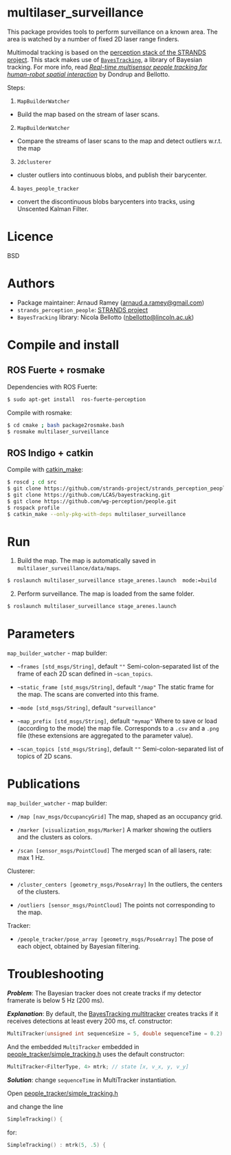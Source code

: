 multilaser_surveillance
=======================

This package provides tools to perform surveillance on a known area.
The area is watched by a number of fixed 2D laser range finders.

Multimodal tracking is based on the
[perception stack of the STRANDS project](https://github.com/strands-project/strands_perception_people).
This stack makes use of
[```BayesTracking```](https://github.com/LCAS/bayestracking),
a library of Bayesian tracking.
For more info, read
*[Real-time multisensor people tracking for human-robot spatial interaction](http://eprints.lincoln.ac.uk/17545/)*
by Dondrup and Bellotto.

Steps:

1) ```MapBuilderWatcher```
  - Build the map based on the stream of laser scans.

2) ```MapBuilderWatcher```
  - Compare the streams of laser scans to the map and detect outliers w.r.t. the map

3) ```2dclusterer```
  - cluster outliers into continuous blobs, and publish their barycenter.

4) ```bayes_people_tracker```
  - convert the discontinuous blobs barycenters into tracks,
  using Unscented Kalman Filter.

Licence
=======

BSD


Authors
=======

  - Package maintainer: Arnaud Ramey (arnaud.a.ramey@gmail.com)
  - ```strands_perception_people```: [STRANDS project](http://strands.acin.tuwien.ac.at/)
  - ```BayesTracking``` library: Nicola Bellotto (nbellotto@lincoln.ac.uk)

Compile and install
===================

ROS Fuerte + rosmake
--------------------

Dependencies with ROS Fuerte:

```bash
$ sudo apt-get install  ros-fuerte-perception
```

Compile with rosmake:

```bash
$ cd cmake ; bash package2rosmake.bash
$ rosmake multilaser_surveillance
```

ROS Indigo + catkin
-------------------

Compile with [catkin_make](http://wiki.ros.org/catkin/commands/catkin_make):

```bash
$ roscd ; cd src
$ git clone https://github.com/strands-project/strands_perception_people.git
$ git clone https://github.com/LCAS/bayestracking.git
$ git clone https://github.com/wg-perception/people.git
$ rospack profile
$ catkin_make --only-pkg-with-deps multilaser_surveillance
```

Run
===

  1) Build the map.
    The map is automatically saved in `multilaser_surveillance/data/maps`.

```bash
$ roslaunch multilaser_surveillance stage_arenes.launch  mode:=build
```

  2) Perform surveillance.
    The map is loaded from the same folder.

```bash
$ roslaunch multilaser_surveillance stage_arenes.launch
```

Parameters
============

```map_builder_watcher``` - map builder:

  * `~frames [std_msgs/String]`, default ```""```
    Semi-colon-separated list of the frame of each 2D scan defined in ```~scan_topics```.

  * `~static_frame [std_msgs/String]`, default ```"/map"```
    The static frame for the map. The scans are converted into this frame.

  * `~mode [std_msgs/String]`, default ```"surveillance"```

  * `~map_prefix [std_msgs/String]`, default ```"mymap"```
    Where to save or load (according to the mode) the map file.
    Corresponds to a ```.csv``` and a ```.png``` file
    (these extensions are aggregated to the parameter value).

  * `~scan_topics [std_msgs/String]`, default ```""```
    Semi-colon-separated list of topics of 2D scans.


Publications
============

```map_builder_watcher``` - map builder:

  * `/map [nav_msgs/OccupancyGrid]`
    The map, shaped as an occupancy grid.

  * `/marker [visualization_msgs/Marker]`
    A marker showing the outliers and the clusters as colors.

  * `/scan [sensor_msgs/PointCloud]`
    The merged scan of all lasers, rate: max 1 Hz.

Clusterer:

  * `/cluster_centers [geometry_msgs/PoseArray]`
    In the outliers, the centers of the clusters.

  * `/outliers [sensor_msgs/PointCloud]`
    The points not corresponding to the map.

Tracker:

  * `/people_tracker/pose_array [geometry_msgs/PoseArray]`
    The pose of each object, obtained by Bayesian filtering.


Troubleshooting
===============

***Problem***:
The Bayesian tracker does not create tracks
if my detector framerate is below 5 Hz (200 ms).

***Explanation***:
By default, the [BayesTracking multitracker](https://github.com/LCAS/bayestracking/blob/dba55e38d59159d6d7a9ef70dd17909e4bdc3084/include/bayes_tracking/multitracker.h) creates tracks if it receives detections at least every 200 ms,
cf. constructor:

```cpp
MultiTracker(unsigned int sequenceSize = 5, double sequenceTime = 0.2)
```

And the embedded ```MultiTracker``` embedded in  [people_tracker/simple_tracking.h](https://github.com/strands-project/strands_perception_people/blob/ac2318f80ca8aeaa28c19a0393bdb0b39edd4a18/bayes_people_tracker/include/bayes_people_tracker/simple_tracking.h)
uses the default constructor:

```cpp
MultiTracker<FilterType, 4> mtrk; // state [x, v_x, y, v_y]
```

***Solution***:
change ```sequenceTime``` in MultiTracker instantiation.

Open
[people_tracker/simple_tracking.h](https://github.com/strands-project/strands_perception_people/blob/ac2318f80ca8aeaa28c19a0393bdb0b39edd4a18/bayes_people_tracker/include/bayes_people_tracker/simple_tracking.h)

and change the line

```cpp
SimpleTracking() {
```

for:

```cpp
SimpleTracking() : mtrk(5, .5) {
```
